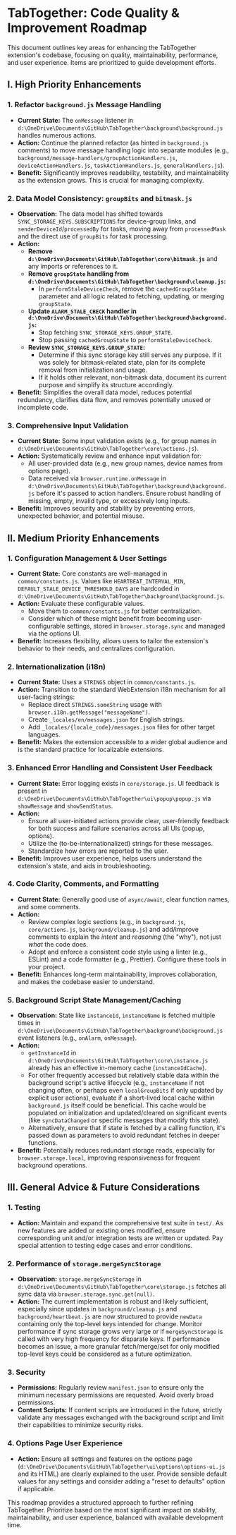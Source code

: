 # TabTogether: Code Quality & Improvement Roadmap

This document outlines key areas for enhancing the TabTogether extension's codebase, focusing on quality, maintainability, performance, and user experience. Items are prioritized to guide development efforts.

## I. High Priority Enhancements

### 1. Refactor `background.js` Message Handling
*   **Current State:** The `onMessage` listener in `d:\OneDrive\Documents\GitHub\TabTogether\background\background.js` handles numerous actions.
*   **Action:** Continue the planned refactor (as hinted in `background.js` comments) to move message handling logic into separate modules (e.g., `background/message-handlers/groupActionHandlers.js`, `deviceActionHandlers.js`, `taskActionHandlers.js`, `generalHandlers.js`).
*   **Benefit:** Significantly improves readability, testability, and maintainability as the extension grows. This is crucial for managing complexity.

### 2. Data Model Consistency: `groupBits` and `bitmask.js`
*   **Observation:** The data model has shifted towards `SYNC_STORAGE_KEYS.SUBSCRIPTIONS` for device-group links, and `senderDeviceId`/`processedBy` for tasks, moving away from `processedMask` and the direct use of `groupBits` for task processing.
*   **Action:**
    *   **Remove `d:\OneDrive\Documents\GitHub\TabTogether\core\bitmask.js`** and any imports or references to it.
    *   **Remove `groupState` handling from `d:\OneDrive\Documents\GitHub\TabTogether\background\cleanup.js`:**
        *   In `performStaleDeviceCheck`, remove the `cachedGroupState` parameter and all logic related to fetching, updating, or merging `groupState`.
    *   **Update `ALARM_STALE_CHECK` handler in `d:\OneDrive\Documents\GitHub\TabTogether\background\background.js`:**
        *   Stop fetching `SYNC_STORAGE_KEYS.GROUP_STATE`.
        *   Stop passing `cachedGroupState` to `performStaleDeviceCheck`.
    *   **Review `SYNC_STORAGE_KEYS.GROUP_STATE`:**
        *   Determine if this sync storage key still serves any purpose. If it was solely for bitmask-related state, plan for its complete removal from initialization and usage.
        *   If it holds other relevant, non-bitmask data, document its current purpose and simplify its structure accordingly.
*   **Benefit:** Simplifies the overall data model, reduces potential redundancy, clarifies data flow, and removes potentially unused or incomplete code.

### 3. Comprehensive Input Validation
*   **Current State:** Some input validation exists (e.g., for group names in `d:\OneDrive\Documents\GitHub\TabTogether\core\actions.js`).
*   **Action:** Systematically review and enhance input validation for:
    *   All user-provided data (e.g., new group names, device names from options page).
    *   Data received via `browser.runtime.onMessage` in `d:\OneDrive\Documents\GitHub\TabTogether\background\background.js` before it's passed to action handlers. Ensure robust handling of missing, empty, invalid type, or excessively long inputs.
*   **Benefit:** Improves security and stability by preventing errors, unexpected behavior, and potential misuse.

## II. Medium Priority Enhancements

### 1. Configuration Management & User Settings
*   **Current State:** Core constants are well-managed in `common/constants.js`. Values like `HEARTBEAT_INTERVAL_MIN`, `DEFAULT_STALE_DEVICE_THRESHOLD_DAYS` are hardcoded in `d:\OneDrive\Documents\GitHub\TabTogether\background\background.js`.
*   **Action:** Evaluate these configurable values.
    *   Move them to `common/constants.js` for better centralization.
    *   Consider which of these might benefit from becoming user-configurable settings, stored in `browser.storage.sync` and managed via the options UI.
*   **Benefit:** Increases flexibility, allows users to tailor the extension's behavior to their needs, and centralizes configuration.

### 2. Internationalization (i18n)
*   **Current State:** Uses a `STRINGS` object in `common/constants.js`.
*   **Action:** Transition to the standard WebExtension i18n mechanism for all user-facing strings:
    *   Replace direct `STRINGS.someString` usage with `browser.i18n.getMessage("messageName")`.
    *   Create `_locales/en/messages.json` for English strings.
    *   Add `_locales/{locale_code}/messages.json` files for other target languages.
*   **Benefit:** Makes the extension accessible to a wider global audience and is the standard practice for localizable extensions.

### 3. Enhanced Error Handling and Consistent User Feedback
*   **Current State:** Error logging exists in `core/storage.js`. UI feedback is present in `d:\OneDrive\Documents\GitHub\TabTogether\ui\popup\popup.js` via `showMessage` and `showSendStatus`.
*   **Action:**
    *   Ensure all user-initiated actions provide clear, user-friendly feedback for both success and failure scenarios across all UIs (popup, options).
    *   Utilize the (to-be-internationalized) strings for these messages.
    *   Standardize how errors are reported to the user.
*   **Benefit:** Improves user experience, helps users understand the extension's state, and aids in troubleshooting.

### 4. Code Clarity, Comments, and Formatting
*   **Current State:** Generally good use of `async/await`, clear function names, and some comments.
*   **Action:**
    *   Review complex logic sections (e.g., in `background.js`, `core/actions.js`, `background/cleanup.js`) and add/improve comments to explain the *intent* and *reasoning* (the "why"), not just *what* the code does.
    *   Adopt and enforce a consistent code style using a linter (e.g., ESLint) and a code formatter (e.g., Prettier). Configure these tools in your project.
*   **Benefit:** Enhances long-term maintainability, improves collaboration, and makes the codebase easier to understand.

### 5. Background Script State Management/Caching
*   **Observation:** State like `instanceId`, `instanceName` is fetched multiple times in `d:\OneDrive\Documents\GitHub\TabTogether\background\background.js` event listeners (e.g., `onAlarm`, `onMessage`).
*   **Action:**
    *   `getInstanceId` in `d:\OneDrive\Documents\GitHub\TabTogether\core\instance.js` already has an effective in-memory cache (`instanceIdCache`).
    *   For other frequently accessed but relatively stable data within the background script's active lifecycle (e.g., `instanceName` if not changing often, or perhaps even `localGroupBits` if only updated by explicit user actions), evaluate if a short-lived local cache within `background.js` itself could be beneficial. This cache would be populated on initialization and updated/cleared on significant events (like `syncDataChanged` or specific messages that modify this state).
    *   Alternatively, ensure that if state is fetched by a calling function, it's passed down as parameters to avoid redundant fetches in deeper functions.
*   **Benefit:** Potentially reduces redundant storage reads, especially for `browser.storage.local`, improving responsiveness for frequent background operations.

## III. General Advice & Future Considerations

### 1. Testing
*   **Action:** Maintain and expand the comprehensive test suite in `test/`. As new features are added or existing ones modified, ensure corresponding unit and/or integration tests are written or updated. Pay special attention to testing edge cases and error conditions.

### 2. Performance of `storage.mergeSyncStorage`
*   **Observation:** `storage.mergeSyncStorage` in `d:\OneDrive\Documents\GitHub\TabTogether\core\storage.js` fetches all sync data via `browser.storage.sync.get(null)`.
*   **Action:** The current implementation is robust and likely sufficient, especially since updates in `background/cleanup.js` and `background/heartbeat.js` are now structured to provide `newData` containing only the top-level keys intended for change. Monitor performance if sync storage grows very large or if `mergeSyncStorage` is called with very high frequency for disparate keys. If performance becomes an issue, a more granular fetch/merge/set for only modified top-level keys could be considered as a future optimization.

### 3. Security
*   **Permissions:** Regularly review `manifest.json` to ensure only the minimum necessary permissions are requested. Avoid overly broad permissions.
*   **Content Scripts:** If content scripts are introduced in the future, strictly validate any messages exchanged with the background script and limit their capabilities to minimize security risks.

### 4. Options Page User Experience
*   **Action:** Ensure all settings and features on the options page (`d:\OneDrive\Documents\GitHub\TabTogether\ui\options\options-ui.js` and its HTML) are clearly explained to the user. Provide sensible default values for any settings and consider adding a "reset to defaults" option if applicable.

This roadmap provides a structured approach to further refining TabTogether. Prioritize based on the most significant impact on stability, maintainability, and user experience, balanced with available development time.

